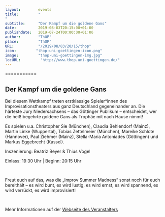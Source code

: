```yaml
---
layout:        events
title:         "
"
subtitle:      "Der Kampf um die goldene Gans"
date:          2019-08-03T20:15:00+01:00
publishdate:   2019-07-24T00:00:00+01:00
author:        "ThOP"
place:         "ThOP"
URL:           "/2019/08/03/20/15/thop"
icon:         "thop-uni-goettingen-icon.png"
image:         "thop-uni-goettingen-img.jpg"
locURL:         "http://www.thop.uni-goettingen.de/"
---
```




===========

Der Kampf um die goldene Gans
-----------





Bei diesem Wettkampf treten erstklassige Spieler*innen des Improvisationstheaters aus ganz Deutschland gegeneinander an. Die härteste Jury Niedersachsens – das Göttinger Publikum – entscheidet, wer die heiß begehrte goldene Gans als Trophäe mit nach Hause nimmt!   

Es spielen u.a. Christopher Sie (München), Claudia Behlendorf (Mainz), Martin Linke (Wuppertal), Tobias Zettelmeier (München), Mareike Schlote (Hannover), Paul Ziehmer (Mainz), Stella-Maria Antoniades (Göttingen) und  Markus Eggebrecht (Kassel). 

Inszenierung: Beatriz Beyer & Thius Vogel

Einlass: 19:30 Uhr | Beginn: 20:15 Uhr             

 



Freut euch auf das, was die „Improv Summer Madness“ sonst noch für euch bereithält – es wird bunt, es wird lustig, es wird ernst, es wird spannend, es wird verrückt, es wird improvisiert! 

 



Mehr Informationen auf der [Webseite des Veranstalters](http://www.thop.uni-goettingen.de/http://www.thop.uni-goettingen.de/sommer2019/20190803-improv-madness-goldene-gans.php)
